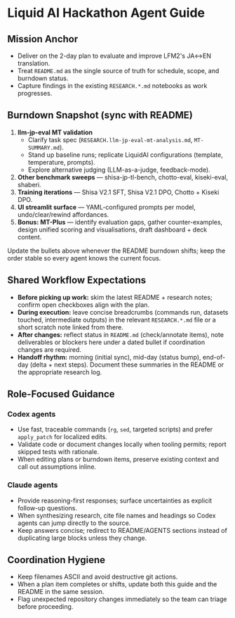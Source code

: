 # Liquid AI Hackathon Agent Guide

## Mission Anchor
- Deliver on the 2-day plan to evaluate and improve LFM2's JA↔EN translation.
- Treat `README.md` as the single source of truth for schedule, scope, and burndown status.
- Capture findings in the existing `RESEARCH.*.md` notebooks as work progresses.

## Burndown Snapshot (sync with README)
1. **llm-jp-eval MT validation**
   - Clarify task spec (`RESEARCH.llm-jp-eval-mt-analysis.md`, `MT-SUMMARY.md`).
   - Stand up baseline runs; replicate LiquidAI configurations (template, temperature, prompts).
   - Explore alternative judging (LLM-as-a-judge, feedback-mode).
2. **Other benchmark sweeps** — shisa-jp-tl-bench, chotto-eval, kiseki-eval, shaberi.
3. **Training iterations** — Shisa V2.1 SFT, Shisa V2.1 DPO, Chotto + Kiseki DPO.
4. **UI streamlit surface** — YAML-configured prompts per model, undo/clear/rewind affordances.
5. **Bonus: MT-Plus** — identify evaluation gaps, gather counter-examples, design unified scoring and visualisations, draft dashboard + deck content.

Update the bullets above whenever the README burndown shifts; keep the order stable so every agent knows the current focus.

## Shared Workflow Expectations
- **Before picking up work:** skim the latest README + research notes; confirm open checkboxes align with the plan.
- **During execution:** leave concise breadcrumbs (commands run, datasets touched, intermediate outputs) in the relevant `RESEARCH.*.md` file or a short scratch note linked from there.
- **After changes:** reflect status in `README.md` (check/annotate items), note deliverables or blockers here under a dated bullet if coordination changes are required.
- **Handoff rhythm:** morning (initial sync), mid-day (status bump), end-of-day (delta + next steps). Document these summaries in the README or the appropriate research log.

## Role-Focused Guidance
### Codex agents
- Use fast, traceable commands (`rg`, `sed`, targeted scripts) and prefer `apply_patch` for localized edits.
- Validate code or document changes locally when tooling permits; report skipped tests with rationale.
- When editing plans or burndown items, preserve existing context and call out assumptions inline.

### Claude agents
- Provide reasoning-first responses; surface uncertainties as explicit follow-up questions.
- When synthesizing research, cite file names and headings so Codex agents can jump directly to the source.
- Keep answers concise; redirect to README/AGENTS sections instead of duplicating large blocks unless they change.

## Coordination Hygiene
- Keep filenames ASCII and avoid destructive git actions.
- When a plan item completes or shifts, update both this guide and the README in the same session.
- Flag unexpected repository changes immediately so the team can triage before proceeding.
